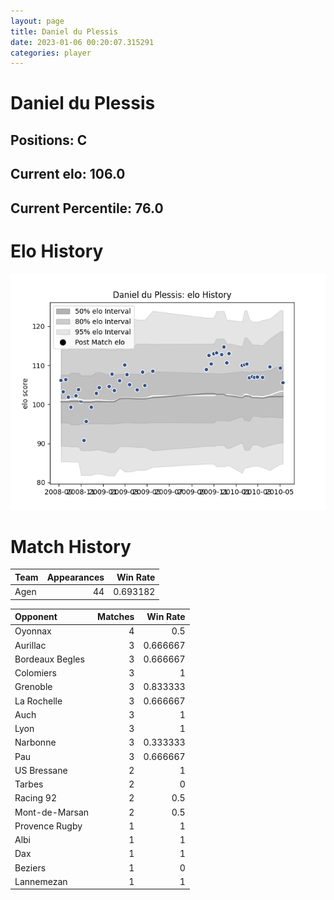 ```yaml
---  
layout: page  
title: Daniel du Plessis  
date: 2023-01-06 00:20:07.315291  
categories: player  
---
```

# Daniel du Plessis

## Positions: C

## Current elo: 106.0

## Current Percentile: 76.0

# Elo History


![elo history](history_DanielduPlessis.png)
# Match History


| Team   |   Appearances |   Win Rate |
|:-------|--------------:|-----------:|
| Agen   |            44 |   0.693182 |

| Opponent        |   Matches |   Win Rate |
|:----------------|----------:|-----------:|
| Oyonnax         |         4 |   0.5      |
| Aurillac        |         3 |   0.666667 |
| Bordeaux Begles |         3 |   0.666667 |
| Colomiers       |         3 |   1        |
| Grenoble        |         3 |   0.833333 |
| La Rochelle     |         3 |   0.666667 |
| Auch            |         3 |   1        |
| Lyon            |         3 |   1        |
| Narbonne        |         3 |   0.333333 |
| Pau             |         3 |   0.666667 |
| US Bressane     |         2 |   1        |
| Tarbes          |         2 |   0        |
| Racing 92       |         2 |   0.5      |
| Mont-de-Marsan  |         2 |   0.5      |
| Provence Rugby  |         1 |   1        |
| Albi            |         1 |   1        |
| Dax             |         1 |   1        |
| Beziers         |         1 |   0        |
| Lannemezan      |         1 |   1        |